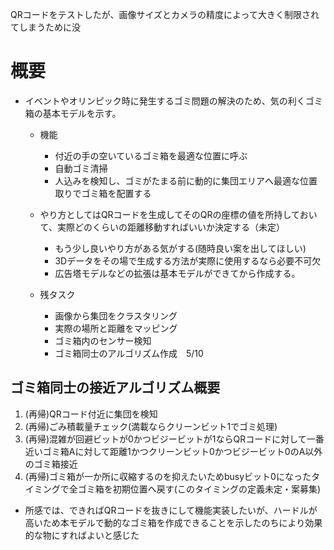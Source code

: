 QRコードをテストしたが、画像サイズとカメラの精度によって大きく制限されてしまうために没


# 概要
- イベントやオリンピック時に発生するゴミ問題の解決のため、気の利くゴミ箱の基本モデルを示す。
  - 機能
    - 付近の手の空いているゴミ箱を最適な位置に呼ぶ
    - 自動ゴミ清掃
    - 人込みを検知し、ゴミがたまる前に動的に集団エリアへ最適な位置取りでゴミ箱を配置する
  - やり方としてはQRコードを生成してそのQRの座標の値を所持しておいて、実際どのくらいの距離移動すればいいか決定する（未定）
    - もう少し良いやり方がある気がする(随時良い案を出してほしい)
    - 3Dデータをその場で生成する方法が実際に使用するなら必要不可欠
    - 広告塔モデルなどの拡張は基本モデルができてから作成する。

  - 残タスク
    - 画像から集団をクラスタリング
    - 実際の場所と距離をマッピング
    - ゴミ箱内のセンサー検知
    - ゴミ箱同士のアルゴリズム作成　5/10
    
## ゴミ箱同士の接近アルゴリズム概要
  1. (再帰)QRコード付近に集団を検知
  1. (再帰)ごみ積載量チェック(満載ならクリーンビット1でゴミ処理)
  1. (再帰)混雑が回避ビットが0かつビジービットが1ならQRコードに対して一番近いゴミ箱Aに対して距離1かつクリーンビット0かつビジービット0のA以外のゴミ箱接近
  1. (再帰)ゴミ箱が一か所に収縮するのを抑えたいためbusyビット0になったタイミングで全ゴミ箱を初期位置へ戻す(このタイミングの定義未定・案募集)
  - 所感では、できればQRコードを抜きにして機能実装したいが、ハードルが高いため本モデルで動的なゴミ箱を作成できることを示したのちにより効果的な物にすればよいと感じた
